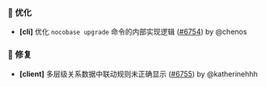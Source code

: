 ### 🚀 优化

- **[cli]** 优化 `nocobase upgrade` 命令的内部实现逻辑 ([#6754](https://github.com/nocobase/nocobase/pull/6754)) by @chenos

### 🐛 修复

- **[client]** 多层级关系数据中联动规则未正确显示 ([#6755](https://github.com/nocobase/nocobase/pull/6755)) by @katherinehhh

